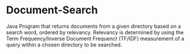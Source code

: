 # Document-Search
Java Program that returns documents from a given directory based on a search word, ordered by relevancy.
Relevancy is determined by using the Term Frequency/Inverse Document Frequenct (TF/IDF) measurement of a query within a chosen directory to be searched.


